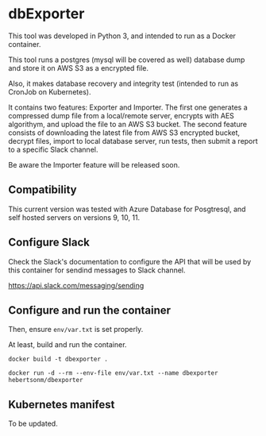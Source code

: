 # dbExporter

This tool was developed in Python 3, and intended to run as a Docker container.

This tool runs a postgres (mysql will be covered as well) database dump and store it on AWS S3 as a encrypted file.

Also, it makes database recovery and integrity test (intended to run as CronJob on Kubernetes).

It contains two features: Exporter and Importer. The first one generates a compressed dump file from a local/remote server, encrypts with AES algorithym, and upload the file to an AWS S3 bucket. The second feature consists of downloading the latest file from AWS S3 encrypted bucket, decrypt files, import to local database server, run tests, then submit a report to a specific Slack channel.

Be aware the Importer feature will be released soon.

## Compatibility

This current version was tested with Azure Database for Posgtresql, and self hosted servers on versions 9, 10, 11.

## Configure Slack 

Check the Slack's documentation to configure the API that will be used by this container for sendind messages to Slack channel.

https://api.slack.com/messaging/sending

## Configure and run the container

Then, ensure `env/var.txt` is set properly.

At least, build and run the container.

`docker build -t dbexporter .`

`docker run -d --rm --env-file env/var.txt --name dbexporter hebertsonm/dbexporter`

## Kubernetes manifest

To be updated.
